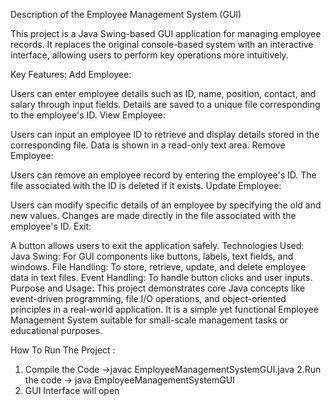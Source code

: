 Description of the Employee Management System (GUI)

This project is a Java Swing-based GUI application for managing employee records. It replaces the original console-based system with an interactive interface, allowing users to perform key operations more intuitively.

Key Features:
Add Employee:

Users can enter employee details such as ID, name, position, contact, and salary through input fields.
Details are saved to a unique file corresponding to the employee's ID.
View Employee:

Users can input an employee ID to retrieve and display details stored in the corresponding file.
Data is shown in a read-only text area.
Remove Employee:

Users can remove an employee record by entering the employee's ID.
The file associated with the ID is deleted if it exists.
Update Employee:

Users can modify specific details of an employee by specifying the old and new values.
Changes are made directly in the file associated with the employee's ID.
Exit:

A button allows users to exit the application safely.
Technologies Used:
Java Swing: For GUI components like buttons, labels, text fields, and windows.
File Handling: To store, retrieve, update, and delete employee data in text files.
Event Handling: To handle button clicks and user inputs.
Purpose and Usage:
This project demonstrates core Java concepts like event-driven programming, file I/O operations, and object-oriented principles in a real-world application. It is a simple yet functional Employee Management System suitable for small-scale management tasks or educational purposes.


How To Run The Project : 
1. Compile the Code
  ->javac EmployeeManagementSystemGUI.java
2.Run the code
  -> java EmployeeManagementSystemGUI
3. GUI Interface will open





